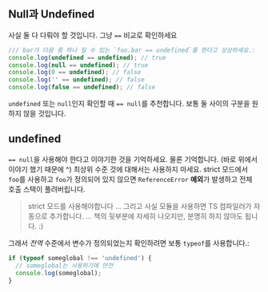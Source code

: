 ## Null과 Undefined

사실 둘 다 다뤄야 할 것입니다. 그냥 `==` 비교로 확인하세요

```ts
/// bar가 다음 중 하나 일 수 있는 `foo.bar == undefined`를 한다고 상상하세요.:
console.log(undefined == undefined); // true
console.log(null == undefined); // true
console.log(0 == undefined); // false
console.log('' == undefined); // false
console.log(false == undefined); // false
```
`undefined` 또는 `null`인지 확인할 때 `== null`를 추천합니다. 보통 둘 사이의 구분을 원하지 않을 것입니다.

## undefined

`== null`을 사용해야 한다고 이야기한 것을 기억하세요. 물론 기억합니다. (바로 위에서 이야기 했기 때문에 ^) 최상위 수준 것에 대해서는 사용하지 마세요. strict 모드에서 `foo`를 사용하고 `foo`가 정의되어 있지 않으면 `ReferenceError` **예외**가 발생하고 전체 호출 스택이 풀려버립니다.

> strict 모드를 사용해야합니다 ... 그리고 사실 모듈을 사용하면 TS 컴파일러가 자동으로 추가합니다. ... 책의 뒷부분에 자세히 나오지만, 분명히 하지 않아도 됩니다. :)

그래서 *전역* 수준에서 변수가 정의되었는지 확인하려면 보통 `typeof`를 사용합니다.: 

```ts
if (typeof someglobal !== 'undefined') {
  // someglobal는 사용하기에 안전
  console.log(someglobal);
}
```
